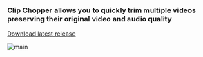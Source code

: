 ### Clip Chopper allows you to quickly trim multiple videos preserving their original video and audio quality

[Download latest release](https://github.com/valery-kirichenko/clip-chopper/releases/latest)

![main](https://user-images.githubusercontent.com/3050013/121750730-9c2eda00-cb15-11eb-8042-cdc6d01ad8a9.png)
